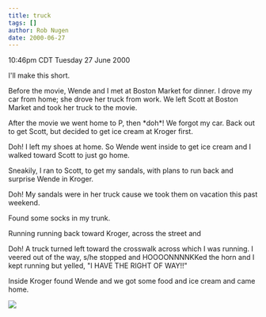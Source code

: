 ```yaml
---
title: truck
tags: []
author: Rob Nugen
date: 2000-06-27
---
```


<title></title>
<p class=date>10:46pm CDT Tuesday 27 June 2000</p>

<p>I'll make this short.

<p>Before the movie, Wende and I met at Boston Market for dinner.  I
drove my car from home; she drove her truck from work. We left Scott
at Boston Market and took her truck to the movie.

<p>After the movie we went home to P, then *doh*!  We forgot my car.
Back out to get Scott, but decided to get ice cream at Kroger first.

<p>Doh!  I left my shoes at home.  So Wende went inside to get ice
cream and I walked toward Scott to just go home.

<p>Sneakily, I ran to Scott, to get my sandals, with plans to run back
and surprise Wende in Kroger.

<p>Doh!  My sandals were in her truck cause we took them on vacation
this past weekend.

<p>Found some socks in my trunk.

<p>Running running back toward Kroger, across the street and

<p>Doh!  A truck turned left toward the crosswalk across which I was
running.  I veered out of the way, s/he stopped and HOOOONNNNKKed the
horn and I kept running but yelled, "I HAVE THE RIGHT OF WAY!!"

<p>Inside Kroger found Wende and we got some food and ice cream and
came home.

<p><img src='/images/rob/wL-ROB.gif'>

